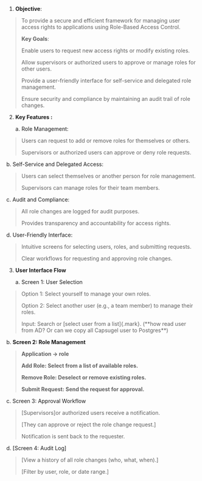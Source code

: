 1.  **Objective**:

> To provide a secure and efficient framework for managing user access
> rights to applications using Role-Based Access Control.
>
> **Key Goals**:
>
> Enable users to request new access rights or modify existing roles.
>
> Allow supervisors or authorized users to approve or manage roles for
> other users.
>
> Provide a user-friendly interface for self-service and delegated role
> management.
>
> Ensure security and compliance by maintaining an audit trail of role
> changes.

2.  **Key Features :**

    a.  Role Management:

> Users can request to add or remove roles for themselves or others.
>
> Supervisors or authorized users can approve or deny role requests.

b.  Self-Service and Delegated Access:

> Users can select themselves or another person for role management.
>
> Supervisors can manage roles for their team members.

c.  Audit and Compliance:

> All role changes are logged for audit purposes.
>
> Provides transparency and accountability for access rights.

d.  User-Friendly Interface:

> Intuitive screens for selecting users, roles, and submitting requests.
>
> Clear workflows for requesting and approving role changes.

3.  **User Interface Flow**

    a.  Screen 1: User Selection

> Option 1: Select yourself to manage your own roles.
>
> Option 2: Select another user (e.g., a team member) to manage their
> roles.
>
> Input: Search or [select user from a list]{.mark}. (\*\*how read user
> from AD? Or can we copy all Capsugel user to Postgres\*\*)

b.  **Screen 2: Role Management**

> **Application -\> role**
>
> **Add Role: Select from a list of available roles.**
>
> **Remove Role: Deselect or remove existing roles.**
>
> **Submit Request: Send the request for approval.**

c.  Screen 3: Approval Workflow

> [Supervisors]or authorized users receive a notification.
>
> [They can approve or reject the role change request.]
>
> Notification is sent back to the requester.

d.  [Screen 4: Audit Log]

> [View a history of all role changes (who, what, when).]
>
> [Filter by user, role, or date range.]
